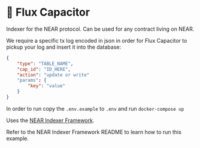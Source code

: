 🔎 Flux Capacitor
==================================

Indexer for the NEAR protocol. Can be used for any contract living on NEAR.

We require a specific tx log encoded in json in order for Flux Capacitor to pickup your log and insert it into the database:

```json
{
    "type": "TABLE_NAME",
    "cap_id": "ID_HERE",
    "action": "update or write"
    "params": {
        "key": "value"
    }
}
```

In order to run copy the `.env.example` to `.env` and run `docker-compose up`

Uses the [NEAR Indexer Framework](https://github.com/nearprotocol/nearcore/tree/master/chain/indexer).

Refer to the NEAR Indexer Framework README to learn how to run this example.
